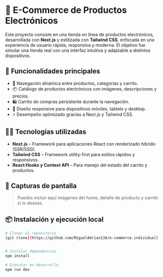 # 🛒 E-Commerce de Productos Electrónicos

Este proyecto consiste en una tienda en línea de productos electrónicos, desarrollada con **Next.js** y estilizada con **Tailwind CSS**, enfocada en una experiencia de usuario rápida, responsiva y moderna. El objetivo fue simular una tienda real con una interfaz intuitiva y adaptable a distintos dispositivos.

## 🚀 Funcionalidades principales

- 🧭 Navegación dinámica entre productos, categorías y carrito.
- 📦 Catálogo de productos electrónicos con imágenes, descripciones y precios.
- 🛍️ Carrito de compras persistente durante la navegación.
- 📱 Diseño responsive para dispositivos móviles, tablets y desktop.
- ⚡ Desempeño optimizado gracias a Next.js y Tailwind CSS.


## 🧑‍💻 Tecnologías utilizadas

- **Next.js** – Framework para aplicaciones React con renderizado híbrido (SSR/SSG).
- **Tailwind CSS** – Framework utility-first para estilos rápidos y responsivos.
- **React Hooks y Context API** – Para manejo del estado del carrito y productos.


## 📸 Capturas de pantalla

> Puedes incluir aquí imágenes del home, detalle de producto y carrito si lo deseas.

## 📦 Instalación y ejecución local

```bash
# Clonar el repositorio
[git clone](https://github.com/MiguelAdrian138/e-commerce.individual) 


# Instalar dependencias
npm install

# Ejecutar en desarrollo
npm run dev
